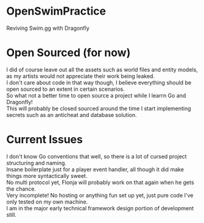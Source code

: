 # OpenSwimPractice
Reviving Swim.gg with Dragonfly
# Open Sourced (for now)
I did of course leave out all the assets such as world files and entity models, as my artists would not appreciate their work being leaked.
<br>
I don't care about code in that way though, I believe everything should be open sourced to an extent in certain scenarios. 
<br>
So what not a better time to open source a project while I learrn Go and Dragonfly!
<br>
This will probably be closed sourced around the time I start implementing secrets such as an anticheat and database solution.
# Current Issues
I don't know Go conventions that well, so there is a lot of cursed project structuring and naming.
<br>
Insane boilerplate just for a player event handler, all though it did make things more syntactically sweet.
<br>
No multi protocol yet, Flonja will probably work on that again when he gets the chance.
<br>
Very incomplete! No hosting or anything fun set up yet, just pure code I've only tested on my own machine.
<br>
I am in the major early technical framework design portion of development still.
